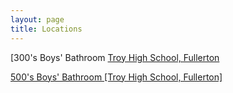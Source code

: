 ```yaml
---
layout: page
title: Locations
---
```


[300's Boys' Bathroom [Troy High School, Fullerton](https://karlcxu.github.io/KarlChoiReviews/2019/01/30/300-Bathroom.html)

[500's Boys' Bathroom [Troy High School, Fullerton]](https://karlcxu.github.io/KarlChoiReviews/2019/01/29/500-Bathroom.html)
